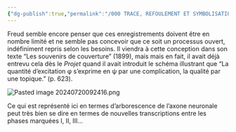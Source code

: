 ```yaml
---
{"dg-publish":true,"permalink":"/000 TRACE, REFOULEMENT ET SYMBOLISATION copie/Lettre 52/vraisemblablement plus/","created":"2024-07-20T09:24:06.551-04:00","updated":"2025-08-21T15:54:43.800-04:00"}
---
```



Freud semble encore penser que ces enregistrements doivent être en nombre limité et ne semble pas concevoir que ce soit un processus ouvert, indéfiniment repris selon les besoins. Il viendra à cette conception dans son texte “Les souvenirs de couverture” (1899), mais mais en fait, il avait déjà entrevu cela dès le _Projet_ quand il avait introduit le schéma illustrant que “La quantité d’excitation φ s’exprime en ψ par une complication, la qualité par une topique.” (p. 623). 

![Pasted image 20240720092416.png](/img/user/000%20TRACE,%20REFOULEMENT%20ET%20SYMBOLISATION%20copie/Lettre%2052/Pasted%20image%2020240720092416.png)

  
  
Ce qui est représenté ici en termes d’arborescence de l’axone neuronale peut très bien se dire en termes de nouvelles transcriptions entre les phases marquées I, II, III...
